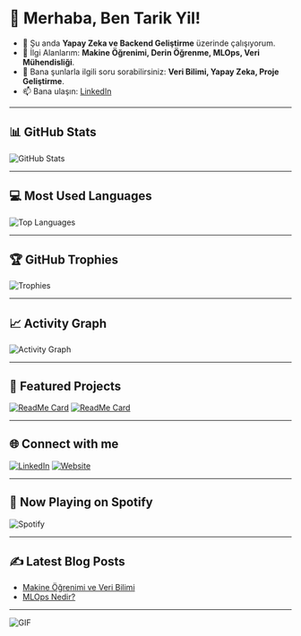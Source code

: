 # 👋 Merhaba, Ben Tarik Yil!
- 🌱 Şu anda **Yapay Zeka ve Backend Geliştirme** üzerinde çalışıyorum.
- 🔭 İlgi Alanlarım: **Makine Öğrenimi, Derin Öğrenme, MLOps, Veri Mühendisliği**.
- 💬 Bana şunlarla ilgili soru sorabilirsiniz: **Veri Bilimi, Yapay Zeka, Proje Geliştirme**.
- 📫 Bana ulaşın: [LinkedIn](https://linkedin.com/in/TarikYil)

---

## 📊 GitHub Stats
![GitHub Stats](https://github-readme-stats.vercel.app/api?username=TarikYil&show_icons=true&theme=dark&hide_border=true)

---

## 💻 Most Used Languages
![Top Languages](https://github-readme-stats.vercel.app/api/top-langs/?username=TarikYil&layout=compact&theme=dark&hide_border=true)

---

## 🏆 GitHub Trophies
![Trophies](https://github-profile-trophy.vercel.app/?username=TarikYil&theme=darkhub&no-frame=true&margin-w=15)

---

## 📈 Activity Graph
![Activity Graph](https://github-readme-activity-graph.cyclic.app/graph?username=TarikYil&theme=github-dark&hide_border=true)

---

## 🚀 Featured Projects
[![ReadMe Card](https://github-readme-stats.vercel.app/api/pin/?username=TarikYil&repo=project-name-1&theme=dark)](https://github.com/TarikYil/MQTT-Kafka-ELK-Bridge)
[![ReadMe Card](https://github-readme-stats.vercel.app/api/pin/?username=TarikYil&repo=project-name-2&theme=dark)](https://github.com/TarikYil/streamlit_auto_labelling)

---

## 🌐 Connect with me
[![LinkedIn](https://img.shields.io/badge/LinkedIn-0077B5?style=for-the-badge&logo=linkedin&logoColor=white)](https://linkedin.com/in/TarikYil)
[![Website](https://img.shields.io/badge/Website-000000?style=for-the-badge&logo=google-chrome&logoColor=white)](https://yourwebsite.com)

---

## 🎵 Now Playing on Spotify
![Spotify](https://spotify-github-profile.vercel.app/api/view?uid=your-spotify-id&cover_image=true&theme=default&bar_color_cover=true)

---

## ✍️ Latest Blog Posts
<!-- BLOG-POST-LIST:START -->
- [Makine Öğrenimi ve Veri Bilimi](#)
- [MLOps Nedir?](#)
<!-- BLOG-POST-LIST:END -->

---

![GIF](https://media.giphy.com/media/L1R1tvI9svkIWwpVYr/giphy.gif)
